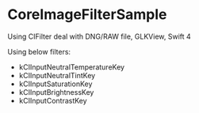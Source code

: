 # CoreImageFilterSample
Using CIFilter deal with DNG/RAW file, GLKView, Swift 4

Using below filters:
* kCIInputNeutralTemperatureKey
* kCIInputNeutralTintKey
* kCIInputSaturationKey
* kCIInputBrightnessKey
* kCIInputContrastKey
